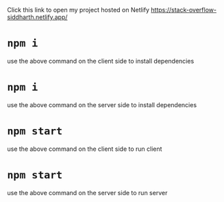 Click this link to open my project hosted on Netlify 
https://stack-overflow-siddharth.netlify.app/

# `npm i`
use the above command on the client side to install dependencies

# `npm i`
use the above command on the server side to install dependencies

# `npm start`
use the above command on the client side to run client

# `npm start`
use the above command on the server side to run server
